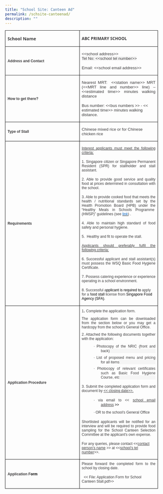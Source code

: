 ```yaml
---
title: "School Site: Canteen Ad"
permalink: /schsite-canteenad/
description: ""
---
```

<table class="MsoTableGrid" border="1" cellspacing="0" cellpadding="0" style="border-collapse:collapse;border:none;mso-border-alt:solid windowtext .5pt;
 mso-yfti-tbllook:1184;mso-padding-alt:0cm 20.1pt 0cm 5.4pt">
 <tbody><tr style="mso-yfti-irow:0;mso-yfti-firstrow:yes">
  <td width="301" style="width:225.4pt;border:solid windowtext 1.0pt;mso-border-alt:
  solid windowtext .5pt;padding:0cm 5.4pt 0cm 5.4pt">
  <p class="MsoNormal"><b><span style="font-size:10.0pt;font-family:&quot;Open Sans&quot;,sans-serif;
  color:#3B3A3B">Sc</span></b><b><span style="font-size:11.0pt;font-family:
  &quot;Open Sans&quot;,sans-serif;color:#3B3A3B">hool Name</span></b></p>
  </td>
  <td width="301" style="width:225.4pt;border:solid windowtext 1.0pt;border-left:
  none;mso-border-left-alt:solid windowtext .5pt;mso-border-alt:solid windowtext .5pt;
  padding:0cm 5.4pt 0cm 5.4pt">
  <p class="MsoNormal"><b><span style="font-size:10.0pt;font-family:&quot;Open Sans&quot;,sans-serif;
  color:#3B3A3B">ABC PRIMARY SCHOOL</span></b></p>
  </td>
 </tr>
 <tr style="mso-yfti-irow:1">
  <td width="301" style="width:225.4pt;border:solid windowtext 1.0pt;border-top:
  none;mso-border-top-alt:solid windowtext .5pt;mso-border-alt:solid windowtext .5pt;
  padding:0cm 5.4pt 0cm 5.4pt">
  <p class="MsoNormal"><b><span style="font-size:9.0pt;font-family:&quot;Arial&quot;,sans-serif;
  color:#3B3A3B">Address and Contact</span></b></p>
  </td>
  <td width="301" style="width:225.4pt;border-top:none;border-left:none;
  border-bottom:solid windowtext 1.0pt;border-right:solid windowtext 1.0pt;
  mso-border-top-alt:solid windowtext .5pt;mso-border-left-alt:solid windowtext .5pt;
  mso-border-alt:solid windowtext .5pt;padding:0cm 5.4pt 0cm 5.4pt">
  <p class="MsoNormal"><span style="font-size:10.0pt;font-family:&quot;Arial&quot;,sans-serif;
  color:#3B3A3B">&lt;&lt;school address&gt;&gt;<br>
  <span style="background:whitesmoke">Tel No:&nbsp;&lt;&lt;school <span class="SpellE">tel</span> number&gt;&gt;</span></span></p>
  <p class="MsoNormal"><span style="font-size:10.0pt;font-family:&quot;Arial&quot;,sans-serif;
  color:#3B3A3B">Email: &lt;&lt;school email address&gt;&gt;</span></p>
  </td>
 </tr>
 <tr style="mso-yfti-irow:2">
  <td width="301" style="width:225.4pt;border:solid windowtext 1.0pt;border-top:
  none;mso-border-top-alt:solid windowtext .5pt;mso-border-alt:solid windowtext .5pt;
  padding:0cm 5.4pt 0cm 5.4pt">
  <p class="MsoNormal"><b><span style="font-size:9.0pt;font-family:&quot;Arial&quot;,sans-serif;
  color:#3B3A3B">How to get there?</span></b></p>
  </td>
  <td width="301" style="width:225.4pt;border-top:none;border-left:none;
  border-bottom:solid windowtext 1.0pt;border-right:solid windowtext 1.0pt;
  mso-border-top-alt:solid windowtext .5pt;mso-border-left-alt:solid windowtext .5pt;
  mso-border-alt:solid windowtext .5pt;padding:0cm 5.4pt 0cm 5.4pt">
  <p class="MsoNormal" style="margin-bottom:7.5pt;text-align:justify"><span style="font-size:10.0pt;font-family:&quot;Arial&quot;,sans-serif;color:#3B3A3B">Nearest&nbsp;MRT:&nbsp;
  &lt;&lt;station name&gt;&gt; MRT (&lt;&lt;MRT line and number&gt;&gt; line) –
  &lt;&lt;estimated time&gt;&gt; minutes walking distance</span></p>
  <p class="MsoNormal"><span style="font-size:10.0pt;font-family:&quot;Arial&quot;,sans-serif;
  color:#3B3A3B">Bus number: &lt;&lt;bus numbers &gt;&gt;&nbsp;- &lt;&lt;
  estimated time&gt;&gt; minutes walking distance.&nbsp;</span></p>
  </td>
 </tr>
 <tr style="mso-yfti-irow:3">
  <td width="301" style="width:225.4pt;border:solid windowtext 1.0pt;border-top:
  none;mso-border-top-alt:solid windowtext .5pt;mso-border-alt:solid windowtext .5pt;
  padding:0cm 5.4pt 0cm 5.4pt">
  <p class="MsoNormal"><b><span style="font-size:9.0pt;font-family:&quot;Arial&quot;,sans-serif;
  color:#3B3A3B">Type of Stall</span></b></p>
  </td>
  <td width="301" style="width:225.4pt;border-top:none;border-left:none;
  border-bottom:solid windowtext 1.0pt;border-right:solid windowtext 1.0pt;
  mso-border-top-alt:solid windowtext .5pt;mso-border-left-alt:solid windowtext .5pt;
  mso-border-alt:solid windowtext .5pt;padding:0cm 5.4pt 0cm 5.4pt">
  <p class="MsoNormal"><span style="font-size:10.0pt;font-family:&quot;Arial&quot;,sans-serif;
  color:#3B3A3B">Chinese mixed rice&nbsp;or for&nbsp;Chinese chicken rice</span><b><span style="font-size:10.0pt;font-family:&quot;Arial&quot;,sans-serif;color:black">&nbsp;</span></b></p>
  </td>
 </tr>
 <tr style="mso-yfti-irow:4">
  <td width="301" style="width:225.4pt;border:solid windowtext 1.0pt;border-top:
  none;mso-border-top-alt:solid windowtext .5pt;mso-border-alt:solid windowtext .5pt;
  padding:0cm 5.4pt 0cm 5.4pt">
  <p class="MsoNormal"><b><span style="font-size:9.0pt;font-family:&quot;Arial&quot;,sans-serif;
  color:#3B3A3B">Requirements</span></b></p>
  </td>
  <td width="301" style="width:225.4pt;border-top:none;border-left:none;
  border-bottom:solid windowtext 1.0pt;border-right:solid windowtext 1.0pt;
  mso-border-top-alt:solid windowtext .5pt;mso-border-left-alt:solid windowtext .5pt;
  mso-border-alt:solid windowtext .5pt;padding:0cm 5.4pt 0cm 5.4pt">
  <p class="MsoNormal" style="margin-bottom:7.5pt;text-align:justify"><u><span style="font-size:9.0pt;font-family:&quot;Arial&quot;,sans-serif;color:#3B3A3B">Interest
  applicants must meet the following criteria:</span></u><span style="font-size:9.0pt;font-family:&quot;Arial&quot;,sans-serif;color:#3B3A3B"></span></p>
  <div style="margin-bottom:7.5pt">
  <p class="MsoNormal" style="margin-bottom:7.5pt;text-align:justify"><span style="font-size:9.0pt;font-family:&quot;Arial&quot;,sans-serif;color:#3B3A3B">1.
  Singapore citizen or Singapore Permanent Resident (SPR) for stallholder and
  stall assistant.&nbsp;</span></p>
  </div>
  <div style="margin-bottom:7.5pt">
  <p class="MsoNormal" style="margin-bottom:7.5pt;text-align:justify"><span style="font-size:9.0pt;font-family:&quot;Arial&quot;,sans-serif;color:#3B3A3B">2. Able
  to provide good service and quality food at prices determined in consultation
  with the school.</span></p>
  </div>
  <div style="margin-bottom:7.5pt">
  <p class="MsoNormal" style="margin-bottom:7.5pt;text-align:justify"><span style="font-size:9.0pt;font-family:&quot;Arial&quot;,sans-serif;color:#3B3A3B">3. Able
  to provide cooked food that meets the health / nutritional standards set by
  the Health Promotion Board (HPB) under the “Healthy Meals in Schools Programme&nbsp;
  (HMSP)” guidelines (see&nbsp;<a href="https://www.hpb.gov.sg/schools/school-programmes/healthy-meals-in-schools-programme" target="_blank" data-saferedirecturl="https://www.google.com/url?q=https://www.hpb.gov.sg/schools/school-programmes/healthy-meals-in-schools-programme&amp;source=gmail&amp;ust=1680855544460000&amp;usg=AOvVaw1ZGlhUsN0y7GjJAETEYXYE"><span style="color:#0563C1">link</span></a>) .</span></p>
  </div>
  <div style="margin-bottom:7.5pt">
  <p class="MsoNormal" style="margin-bottom:7.5pt;text-align:justify"><span style="font-size:9.0pt;font-family:&quot;Arial&quot;,sans-serif;color:#3B3A3B">4. Able
  to maintain high standard of food safety and personal hygiene.</span></p>
  </div>
  <div style="margin-bottom:7.5pt">
  <p class="MsoNormal" style="margin-bottom:7.5pt;text-align:justify"><span style="font-size:9.0pt;font-family:&quot;Arial&quot;,sans-serif;color:#3B3A3B">5.&nbsp;&nbsp;Healthy
  and fit to operate the stall.</span></p>
  </div>
  <div style="margin-bottom:7.5pt">
  <p class="MsoNormal" style="margin-bottom:7.5pt;text-align:justify"><u><span style="font-size:9.0pt;font-family:&quot;Arial&quot;,sans-serif;color:#3B3A3B">Applicants
  should preferably fulfil the following criteria:</span></u><span style="font-size:9.0pt;font-family:&quot;Arial&quot;,sans-serif;color:#3B3A3B"></span></p>
  </div>
  <div style="margin-bottom:7.5pt">
  <p class="MsoNormal" style="margin-bottom:7.5pt;text-align:justify"><span style="font-size:9.0pt;font-family:&quot;Arial&quot;,sans-serif;color:#3B3A3B">6.
  Successful applicant and stall assistant(s) must possess the WSQ Basic Food
  Hygiene Certificate.</span></p>
  </div>
  <div style="margin-bottom:7.5pt">
  <p class="MsoNormal" style="margin-bottom:7.5pt;text-align:justify"><span style="font-size:9.0pt;font-family:&quot;Arial&quot;,sans-serif;color:#3B3A3B">7.
  Possess catering experience or experience operating in a school environment.</span></p>
  </div>
  <p class="MsoNormal"><span style="font-size:9.0pt;font-family:&quot;Arial&quot;,sans-serif;
  color:#3B3A3B">8. Successful a</span><span style="font-size:9.0pt;font-family:
  &quot;Arial&quot;,sans-serif;color:black">pplicant is required to&nbsp;</span><span style="font-size:9.0pt;font-family:&quot;Arial&quot;,sans-serif;color:#3B3A3B">apply
  for a f</span><span style="font-size:9.0pt;font-family:&quot;Arial&quot;,sans-serif;
  color:black">ood stall&nbsp;</span><span style="font-size:9.0pt;font-family:
  &quot;Arial&quot;,sans-serif;color:#3B3A3B">license from&nbsp;</span><span style="font-size:9.0pt;font-family:&quot;Arial&quot;,sans-serif;color:black">Singapore
  Food Agency (SFA)</span><span style="font-size:9.0pt;font-family:&quot;Arial&quot;,sans-serif;
  color:#3B3A3B">.</span></p>
  </td>
 </tr>
 <tr style="mso-yfti-irow:5">
  <td width="301" style="width:225.4pt;border:solid windowtext 1.0pt;border-top:
  none;mso-border-top-alt:solid windowtext .5pt;mso-border-alt:solid windowtext .5pt;
  padding:0cm 5.4pt 0cm 5.4pt">
  <p class="MsoNormal"><b><span style="font-size:9.0pt;font-family:&quot;Arial&quot;,sans-serif;
  color:#3B3A3B">Application Procedure</span></b></p>
  </td>
  <td width="301" style="width:225.4pt;border-top:none;border-left:none;
  border-bottom:solid windowtext 1.0pt;border-right:solid windowtext 1.0pt;
  mso-border-top-alt:solid windowtext .5pt;mso-border-left-alt:solid windowtext .5pt;
  mso-border-alt:solid windowtext .5pt;padding:0cm 5.4pt 0cm 5.4pt">
  <p class="MsoNormal" style="margin-top:5.0pt;margin-right:0cm;margin-bottom:
  7.5pt;margin-left:0cm;text-align:justify"><span style="font-size:9.0pt;
  font-family:&quot;Arial&quot;,sans-serif;color:#3B3A3B">1</span><span style="font-size:
  11.0pt;mso-ascii-font-family:Calibri;mso-hansi-font-family:Calibri;
  mso-bidi-font-family:Calibri;color:black">.&nbsp;</span><span style="font-size:9.0pt;font-family:&quot;Arial&quot;,sans-serif;color:#3B3A3B">Complete
  the application form.&nbsp;</span></p>
  <div style="margin-top:5.0pt;margin-bottom:7.5pt">
  <p class="MsoNormal" style="margin-top:5.0pt;margin-right:0cm;margin-bottom:
  7.5pt;margin-left:0cm;text-align:justify"><span style="font-size:9.0pt;
  font-family:&quot;Arial&quot;,sans-serif;color:#3B3A3B">The application form can be
  downloaded from the section below or you may get a hardcopy from the school’s
  General Office.</span></p>
  </div>
  <div style="margin-top:5.0pt;margin-bottom:7.5pt">
  <p class="MsoNormal" style="margin-top:5.0pt;margin-right:0cm;margin-bottom:
  7.5pt;margin-left:0cm;text-align:justify"><span style="font-size:9.0pt;
  font-family:&quot;Arial&quot;,sans-serif;color:#3B3A3B">2. Attached the following
  documents together with the application:</span></p>
  </div>
  <p class="MsoNormal" style="margin-top:5.0pt;margin-right:0cm;margin-bottom:
  5.0pt;margin-left:47.25pt;text-align:justify;text-indent:-18.0pt;mso-list:
  l0 level1 lfo1;tab-stops:list 36.0pt;background:whitesmoke"><!--[if !supportLists]--><span style="font-size:10.0pt;mso-bidi-font-size:9.0pt;font-family:Symbol;
  mso-fareast-font-family:Symbol;mso-bidi-font-family:Symbol;color:#3B3A3B"><span style="mso-list:Ignore">·<span style="font:7.0pt &quot;Times New Roman&quot;"> </span></span></span><!--[endif]--><span style="font-size:9.0pt;font-family:&quot;Arial&quot;,sans-serif;color:#3B3A3B;
  background:white">Photocopy of the NRIC (front and back)</span><span style="font-size:9.0pt;font-family:&quot;Arial&quot;,sans-serif;color:#3B3A3B;
  background:whitesmoke"></span></p>
  <p class="MsoNormal" style="margin-top:5.0pt;margin-right:0cm;margin-bottom:
  5.0pt;margin-left:47.25pt;text-align:justify;text-indent:-18.0pt;mso-list:
  l0 level1 lfo1;tab-stops:list 36.0pt;background:whitesmoke"><!--[if !supportLists]--><span style="font-size:10.0pt;mso-bidi-font-size:9.0pt;font-family:Symbol;
  mso-fareast-font-family:Symbol;mso-bidi-font-family:Symbol;color:#3B3A3B"><span style="mso-list:Ignore">·<span style="font:7.0pt &quot;Times New Roman&quot;"> </span></span></span><!--[endif]--><span style="font-size:9.0pt;font-family:&quot;Arial&quot;,sans-serif;color:#3B3A3B;
  background:white">List of proposed menu and pricing for all items</span><span style="font-size:9.0pt;font-family:&quot;Arial&quot;,sans-serif;color:#3B3A3B;
  background:whitesmoke"></span></p>
  <p class="MsoNormal" style="margin-top:5.0pt;margin-right:0cm;margin-bottom:
  5.0pt;margin-left:47.25pt;text-align:justify;text-indent:-18.0pt;mso-list:
  l0 level1 lfo1;tab-stops:list 36.0pt;background:whitesmoke"><!--[if !supportLists]--><span style="font-size:10.0pt;mso-bidi-font-size:9.0pt;font-family:Symbol;
  mso-fareast-font-family:Symbol;mso-bidi-font-family:Symbol;color:#3B3A3B"><span style="mso-list:Ignore">·<span style="font:7.0pt &quot;Times New Roman&quot;"> </span></span></span><!--[endif]--><span style="font-size:9.0pt;font-family:&quot;Arial&quot;,sans-serif;color:#3B3A3B;
  background:white">Photocopy of relevant certificates such as Basic Food
  Hygiene Course, etc</span><span style="font-size:9.0pt;font-family:&quot;Arial&quot;,sans-serif;
  color:#3B3A3B;background:whitesmoke"></span></p>
  <div style="margin-top:5.0pt;margin-bottom:7.5pt">
  <p class="MsoNormal" style="text-align:justify"><span style="font-size:9.0pt;
  font-family:&quot;Arial&quot;,sans-serif;color:#3B3A3B">3. Submit the completed
  application form and document by&nbsp;<u>&lt;&lt; closing date&gt;&gt;.</u></span></p>
  </div>
  <p class="MsoNormal" style="margin-top:5.0pt;margin-right:0cm;margin-bottom:
  7.5pt;margin-left:47.25pt;text-align:justify;text-indent:-18.0pt;mso-list:
  l1 level1 lfo2;tab-stops:list 36.0pt"><!--[if !supportLists]--><span style="font-size:10.0pt;mso-bidi-font-size:9.0pt;font-family:Symbol;
  mso-fareast-font-family:Symbol;mso-bidi-font-family:Symbol;color:#3B3A3B"><span style="mso-list:Ignore">·<span style="font:7.0pt &quot;Times New Roman&quot;"> </span></span></span><!--[endif]--><span style="font-size:9.0pt;font-family:&quot;Arial&quot;,sans-serif;color:#3B3A3B">via
  email to &lt;&lt;&nbsp;<u>school email address</u></span><span style="font-size:9.0pt;font-family:&quot;Arial&quot;,sans-serif;color:black">&nbsp;&gt;&gt;</span><span style="font-size:9.0pt;font-family:&quot;Arial&quot;,sans-serif;color:#3B3A3B"></span></p>
  <p class="MsoNormal" style="margin-top:5.0pt;margin-right:0cm;margin-bottom:
  7.5pt;margin-left:47.25pt;text-align:justify;text-indent:-18.0pt;mso-list:
  l1 level1 lfo2;tab-stops:list 36.0pt"><!--[if !supportLists]--><span style="font-size:10.0pt;mso-bidi-font-size:9.0pt;font-family:Symbol;
  mso-fareast-font-family:Symbol;mso-bidi-font-family:Symbol;color:#3B3A3B"><span style="mso-list:Ignore">·<span style="font:7.0pt &quot;Times New Roman&quot;"> </span></span></span><!--[endif]--><span style="font-size:9.0pt;font-family:&quot;Arial&quot;,sans-serif;color:#3B3A3B">OR to
  the school’s General Office</span></p>
  <div style="margin-top:5.0pt;margin-bottom:7.5pt">
  <p class="MsoNormal" style="text-align:justify"><span style="font-size:9.0pt;
  font-family:&quot;Arial&quot;,sans-serif;color:#3B3A3B">Shortlisted applicants will be
  notified for an interview and will be required to provide food sampling for
  the School Canteen Selection Committee at the applicant's own expense.</span></p>
  </div>
  <p class="MsoNormal"><span style="font-size:9.0pt;font-family:&quot;Arial&quot;,sans-serif;
  color:#3B3A3B">For any queries, please contact &lt;&lt;<u>contact person’s
  name</u>&nbsp;&gt;&gt; at &lt;&lt;<u>school’s <span class="SpellE">tel</span> number</u>&gt;&gt;.</span></p>
  </td>
 </tr>
 <tr style="mso-yfti-irow:6;mso-yfti-lastrow:yes">
  <td width="301" style="width:225.4pt;border:solid windowtext 1.0pt;border-top:
  none;mso-border-top-alt:solid windowtext .5pt;mso-border-alt:solid windowtext .5pt;
  padding:0cm 5.4pt 0cm 5.4pt">
  <p class="MsoNormal"><b><span style="font-size:9.0pt;font-family:&quot;Arial&quot;,sans-serif;
  color:#3B3A3B">Application F</span></b><b><span style="font-size:9.0pt;
  font-family:&quot;Arial&quot;,sans-serif;color:black">orm</span></b></p>
  </td>
  <td width="301" style="width:225.4pt;border-top:none;border-left:none;
  border-bottom:solid windowtext 1.0pt;border-right:solid windowtext 1.0pt;
  mso-border-top-alt:solid windowtext .5pt;mso-border-left-alt:solid windowtext .5pt;
  mso-border-alt:solid windowtext .5pt;padding:0cm 5.4pt 0cm 5.4pt">
  <p class="MsoNormal" style="margin-top:5.0pt;margin-right:0cm;margin-bottom:
  7.5pt;margin-left:0cm;text-align:justify"><span style="font-size:9.0pt;
  font-family:&quot;Arial&quot;,sans-serif;color:#3B3A3B">Please forward the completed
  form to the school by closing date.</span></p>
  <p class="MsoNormal"><span style="font-size:9.0pt;font-family:&quot;Arial&quot;,sans-serif;
  color:#3B3A3B">&nbsp; &lt;&lt; File: Application Form for School Canteen
  Stall.pdf&gt;&gt;</span></p>
  </td>
 </tr>
</tbody></table>